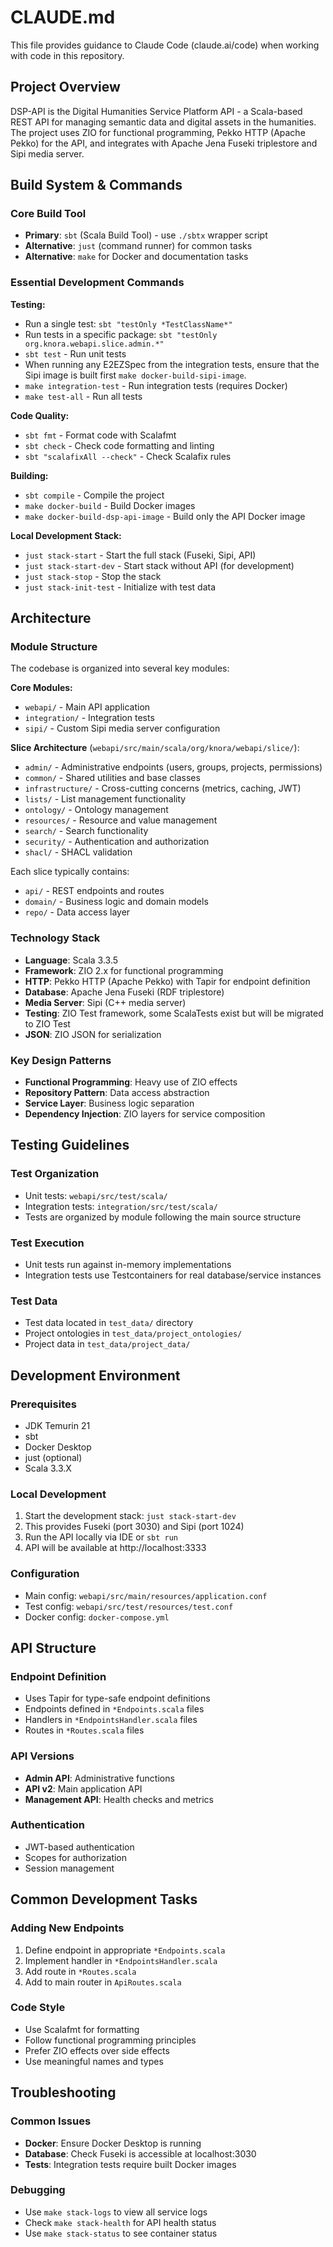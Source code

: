 # CLAUDE.md

This file provides guidance to Claude Code (claude.ai/code) when working with code in this repository.

## Project Overview

DSP-API is the Digital Humanities Service Platform API - a Scala-based REST API for managing semantic data and digital assets in the humanities. 
The project uses ZIO for functional programming, Pekko HTTP (Apache Pekko) for the API, and integrates with Apache Jena Fuseki triplestore and Sipi media server.

## Build System & Commands

### Core Build Tool
- **Primary**: `sbt` (Scala Build Tool) - use `./sbtx` wrapper script
- **Alternative**: `just` (command runner) for common tasks
- **Alternative**: `make` for Docker and documentation tasks

### Essential Development Commands

**Testing:**
- Run a single test: `sbt "testOnly *TestClassName*"`
- Run tests in a specific package: `sbt "testOnly org.knora.webapi.slice.admin.*"`
- `sbt test` - Run unit tests
-  When running any E2EZSpec from the integration tests, ensure that the Sipi image is built first `make docker-build-sipi-image`.
- `make integration-test` - Run integration tests (requires Docker)
- `make test-all` - Run all tests

**Code Quality:**
- `sbt fmt` - Format code with Scalafmt
- `sbt check` - Check code formatting and linting
- `sbt "scalafixAll --check"` - Check Scalafix rules

**Building:**
- `sbt compile` - Compile the project
- `make docker-build` - Build Docker images
- `make docker-build-dsp-api-image` - Build only the API Docker image

**Local Development Stack:**
- `just stack-start` - Start the full stack (Fuseki, Sipi, API)
- `just stack-start-dev` - Start stack without API (for development)
- `just stack-stop` - Stop the stack
- `just stack-init-test` - Initialize with test data

## Architecture

### Module Structure
The codebase is organized into several key modules:

**Core Modules:**
- `webapi/` - Main API application
- `integration/` - Integration tests
- `sipi/` - Custom Sipi media server configuration

**Slice Architecture** (`webapi/src/main/scala/org/knora/webapi/slice/`):
- `admin/` - Administrative endpoints (users, groups, projects, permissions)
- `common/` - Shared utilities and base classes
- `infrastructure/` - Cross-cutting concerns (metrics, caching, JWT)
- `lists/` - List management functionality
- `ontology/` - Ontology management
- `resources/` - Resource and value management
- `search/` - Search functionality
- `security/` - Authentication and authorization
- `shacl/` - SHACL validation

Each slice typically contains:
- `api/` - REST endpoints and routes
- `domain/` - Business logic and domain models
- `repo/` - Data access layer

### Technology Stack
- **Language**: Scala 3.3.5
- **Framework**: ZIO 2.x for functional programming
- **HTTP**: Pekko HTTP (Apache Pekko) with Tapir for endpoint definition
- **Database**: Apache Jena Fuseki (RDF triplestore)
- **Media Server**: Sipi (C++ media server)
- **Testing**: ZIO Test framework, some ScalaTests exist but will be migrated to ZIO Test
- **JSON**: ZIO JSON for serialization

### Key Design Patterns
- **Functional Programming**: Heavy use of ZIO effects
- **Repository Pattern**: Data access abstraction
- **Service Layer**: Business logic separation
- **Dependency Injection**: ZIO layers for service composition

## Testing Guidelines

### Test Organization
- Unit tests: `webapi/src/test/scala/`
- Integration tests: `integration/src/test/scala/` 
- Tests are organized by module following the main source structure

### Test Execution
- Unit tests run against in-memory implementations
- Integration tests use Testcontainers for real database/service instances

### Test Data
- Test data located in `test_data/` directory
- Project ontologies in `test_data/project_ontologies/`
- Project data in `test_data/project_data/`

## Development Environment

### Prerequisites
- JDK Temurin 21
- sbt
- Docker Desktop
- just (optional)
- Scala 3.3.X

### Local Development
1. Start the development stack: `just stack-start-dev`
2. This provides Fuseki (port 3030) and Sipi (port 1024)
3. Run the API locally via IDE or `sbt run`
4. API will be available at http://localhost:3333

### Configuration
- Main config: `webapi/src/main/resources/application.conf`
- Test config: `webapi/src/test/resources/test.conf`
- Docker config: `docker-compose.yml`

## API Structure

### Endpoint Definition
- Uses Tapir for type-safe endpoint definitions
- Endpoints defined in `*Endpoints.scala` files
- Handlers in `*EndpointsHandler.scala` files
- Routes in `*Routes.scala` files

### API Versions
- **Admin API**: Administrative functions
- **API v2**: Main application API
- **Management API**: Health checks and metrics

### Authentication
- JWT-based authentication
- Scopes for authorization
- Session management

## Common Development Tasks

### Adding New Endpoints
1. Define endpoint in appropriate `*Endpoints.scala`
2. Implement handler in `*EndpointsHandler.scala`
3. Add route in `*Routes.scala`
4. Add to main router in `ApiRoutes.scala`

### Code Style
- Use Scalafmt for formatting
- Follow functional programming principles
- Prefer ZIO effects over side effects
- Use meaningful names and types

## Troubleshooting

### Common Issues
- **Docker**: Ensure Docker Desktop is running
- **Database**: Check Fuseki is accessible at localhost:3030
- **Tests**: Integration tests require built Docker images

### Debugging
- Use `make stack-logs` to view all service logs
- Check `make stack-health` for API health status
- Use `make stack-status` to see container status